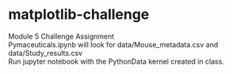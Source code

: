 # matplotlib-challenge
Module 5 Challenge Assignment<br>
Pymaceuticals.ipynb will look for data/Mouse_metadata.csv and data/Study_results.csv<br>
Run jupyter notebook with the PythonData kernel created in class.